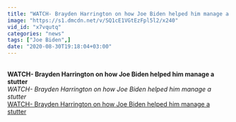 ```yaml
---
title: "WATCH- Brayden Harrington on how Joe Biden helped him manage a stutter"
image: "https://s1.dmcdn.net/v/SQ1cE1VGtEzFpl5l2/x240"
vid_id: "x7vqutq"
categories: "news"
tags: ["Joe Biden",]
date: "2020-08-30T19:18:04+03:00"
---
```

<br><b>WATCH- Brayden Harrington on how Joe Biden helped him manage a stutter</b><br> <i>WATCH- Brayden Harrington on how Joe Biden helped him manage a stutter</i><br> <u>WATCH- Brayden Harrington on how Joe Biden helped him manage a stutter</u>
